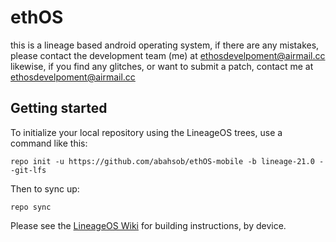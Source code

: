 ethOS
===========

this is a lineage based android operating system, if there are any mistakes, please contact the development team (me) at ethosdevelpoment@airmail.cc
likewise, if you find any glitches, or want to submit a patch, contact me at ethosdevelpoment@airmail.cc

Getting started
---------------

To initialize your local repository using the LineageOS trees, use a command like this:
```
repo init -u https://github.com/abahsob/ethOS-mobile -b lineage-21.0 --git-lfs
```
Then to sync up:
```
repo sync
```
Please see the [LineageOS Wiki](https://wiki.lineageos.org/) for building instructions, by device.
